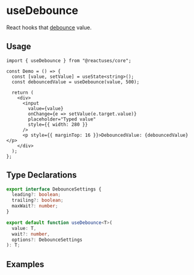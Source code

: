# useDebounce

React hooks that [debounce](https://lodash.com/docs/4.17.15#debounce) value.

## Usage

```tsx
import { useDebounce } from "@reactuses/core";

const Demo = () => {
  const [value, setValue] = useState<string>();
  const debouncedValue = useDebounce(value, 500);

  return (
    <div>
      <input
        value={value}
        onChange={e => setValue(e.target.value)}
        placeholder="Typed value"
        style={{ width: 280 }}
      />
      <p style={{ marginTop: 16 }}>DebouncedValue: {debouncedValue}</p>
    </div>
  );
};
```

## Type Declarations

```ts
export interface DebounceSettings {
  leading?: boolean;
  trailing?: boolean;
  maxWait?: number;
}

export default function useDebounce<T>(
  value: T,
  wait?: number,
  options?: DebounceSettings
): T;
```

## Examples
